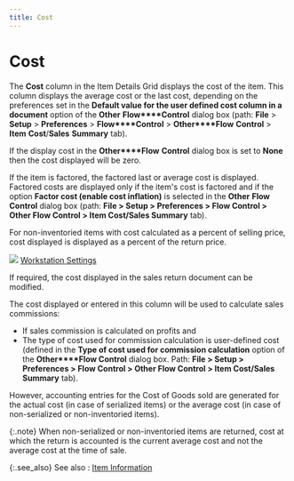 ```yaml
---
title: Cost
---
```


# Cost


The **Cost** column in the Item  Details Grid displays the cost of the item. This column displays the average  cost or the last cost, depending on the preferences set in the **Default 
 value for the user defined cost column in a document** option of  the **Other** **Flow****Control** dialog box (path: **File** > **Setup**  > **Preferences** > **Flow****Control** > **Other****Flow** **Control** > **Item** **Cost**/**Sales** **Summary** tab).


If the display cost in the **Other****Flow** **Control**  dialog box is set to **None** then  the cost displayed will be zero.


If the item is factored, the factored last or average cost is displayed.  Factored costs are displayed only if the item's cost is factored and if  the option **Factor cost (enable cost inflation)**  is selected in the **Other** **Flow Control** dialog box (path: **File &gt; Setup &gt; Preferences &gt; Flow 
 Control &gt; Other Flow Control &gt; Item Cost/Sales Summary** tab).


For non-inventoried items with cost calculated as a percent of selling  price, cost displayed is displayed as a percent of the return price.


![]({{site.sp_baseurl}}/img/lens.gif) [Workstation  Settings]({{site.sc_chm}}/options/miscellaneous-set-up/workstation-settings/work_station_settings.html)


If required, the cost displayed in the sales return document can be  modified.


The cost displayed or entered in this column will be used to calculate  sales commissions:

- If sales commission  is calculated on profits and
- The type of  cost used for commission calculation is user-defined cost (defined in  the **Type of cost used for commission 
 calculation** option of the **Other****Flow Control** dialog box. Path:  **File &gt; Setup &gt; Preferences &gt; 
 Flow Control &gt; Other Flow Control &gt; Item Cost/Sales Summary**  tab).



However, accounting entries for the Cost of Goods sold are generated  for the actual cost (in case of serialized items) or the average cost  (in case of non-serialized or non-inventoried items).


{:.note}
When non-serialized or non-inventoried items are returned,  cost at which the return is accounted is the current average cost and  not the average cost at the time of sale.


{:.see_also}
See also
: [Item  Information]({{site.sp_baseurl}}/misc/item_information_sales_return_document_content.html)
